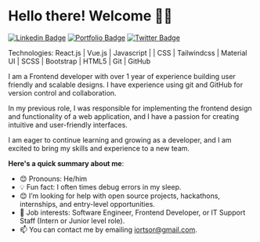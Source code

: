 # Hello there! Welcome 👋🏾

[![Linkedin Badge](https://img.shields.io/badge/-brightiortsor-blue?style=for-the-badge&logo=Linkedin&logoColor=white&link=https://www.linkedin.com/in/brightiortsor)](https://www.linkedin.com/in/brightiortsor) [![Portfolio Badge](https://img.shields.io/badge/-Portfolio-1ca0f1?style=for-the-badge&logo=brightiortsor&logoColor=white&link=https://brightiortsor.netlify.app)](https://brightiortsor.netlify.app) [![Twitter Badge](https://img.shields.io/badge/-@TheFineUncle-1ca0f1?style=for-the-badge&logo=twitter&logoColor=white&link=https://twitter.com/TheFineUncle)](https://twitter.com/TheFineUncle) 

Technologies:
React.js | Vue.js | Javascript | | CSS | Tailwindcss | Material UI | SCSS | Bootstrap | HTML5 | Git | GitHub

I am a Frontend developer with over 1 year of experience building user friendly and scalable designs. I have experience using git and GitHub for version control and collaboration.

In my previous role, I was responsible for implementing the frontend design and functionality of a web application, and I have a passion for creating intuitive and user-friendly interfaces. 

I am eager to continue learning and growing as a developer, and I am excited to bring my skills and experience to a new team.

**Here's a quick summary about me**:

- 😊 Pronouns: He/him
- 💡  Fun fact: I often times debug errors in my sleep.
- 😊 I’m looking for help with open source projects, hackathons, internships, and entry-level opportunities.
- 💼 Job interests: Software Engineer, Frontend Developer, or IT Support Staff (Intern or Junior level role).
- 📫 You can contact me by emailing iortsor@gmail.com.
